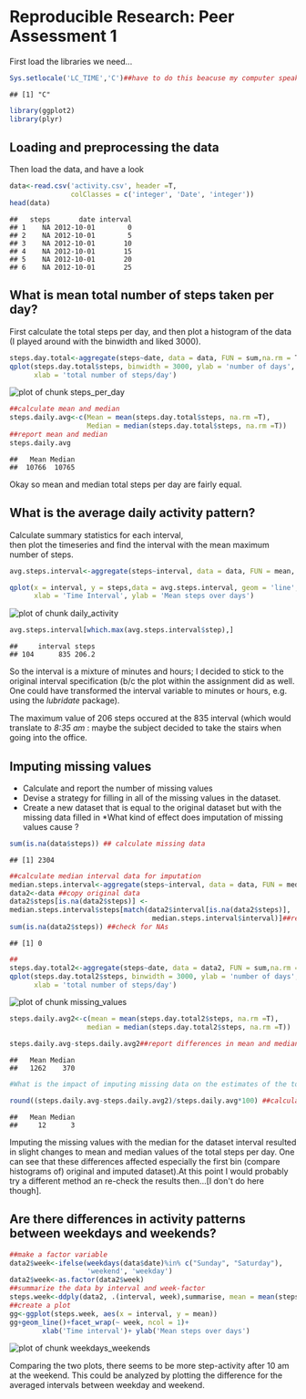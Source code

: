 Reproducible Research: Peer Assessment 1
==================================================
First load the libraries we need...  


```r
Sys.setlocale('LC_TIME','C')##have to do this beacuse my computer speaks German to me
```

```
## [1] "C"
```

```r
library(ggplot2)
library(plyr)
```

## Loading and preprocessing the data
Then load the data, and have a look    


```r
data<-read.csv('activity.csv', header =T, 
               colClasses = c('integer', 'Date', 'integer'))
head(data)
```

```
##   steps       date interval
## 1    NA 2012-10-01        0
## 2    NA 2012-10-01        5
## 3    NA 2012-10-01       10
## 4    NA 2012-10-01       15
## 5    NA 2012-10-01       20
## 6    NA 2012-10-01       25
```

## What is mean total number of steps taken per day?
First calculate the total steps per day, and then plot a histogram of the data
(I played around with the binwidth and liked 3000).  


```r
steps.day.total<-aggregate(steps~date, data = data, FUN = sum,na.rm = T)
qplot(steps.day.total$steps, binwidth = 3000, ylab = 'number of days', 
      xlab = 'total number of steps/day')
```

![plot of chunk steps_per_day](figure/steps_per_day.png) 

```r
##calculate mean and median
steps.daily.avg<-c(Mean = mean(steps.day.total$steps, na.rm =T),
                   Median = median(steps.day.total$steps, na.rm =T))
##report mean and median
steps.daily.avg
```

```
##   Mean Median 
##  10766  10765
```
Okay so mean and median total steps per day are fairly equal.  

## What is the average daily activity pattern?

Calculate summary statistics for each interval,  
then plot the timeseries and find the interval with the mean maximum number of steps.  


```r
avg.steps.interval<-aggregate(steps~interval, data = data, FUN = mean, na.rm =T)

qplot(x = interval, y = steps,data = avg.steps.interval, geom = 'line',
      xlab = 'Time Interval', ylab = 'Mean steps over days')
```

![plot of chunk daily_activity](figure/daily_activity.png) 

```r
avg.steps.interval[which.max(avg.steps.interval$step),]
```

```
##     interval steps
## 104      835 206.2
```

So the interval is a mixture of minutes and hours; I decided to stick to the 
original interval specification (b/c the plot within the assignment did as well.
One could have transformed the interval variable to minutes or hours, e.g. using
the *lubridate* package).  

The maximum value of 206 steps occured at the 835 interval (which would 
translate to *8:35 am* : maybe the subject decided to take the stairs when going
into the office. 
  
## Imputing missing values
* Calculate and report the number of missing values
* Devise a strategy for filling in all of the missing
  values in the dataset.
* Create a new dataset that is equal to the original dataset but with the 
missing data filled in
*What kind of effect does imputation of missing values cause ?

```r
sum(is.na(data$steps)) ## calculate missing data
```

```
## [1] 2304
```

```r
##calculate median interval data for imputation
median.steps.interval<-aggregate(steps~interval, data = data, FUN = median)
data2<-data ##copy original data
data2$steps[is.na(data2$steps)] <- 
median.steps.interval$steps[match(data2$interval[is.na(data2$steps)],
                                   median.steps.interval$interval)]##replace NAs in the new dataset
sum(is.na(data2$steps)) ##check for NAs
```

```
## [1] 0
```

```r
##
steps.day.total2<-aggregate(steps~date, data = data2, FUN = sum,na.rm = T)
qplot(steps.day.total2$steps, binwidth = 3000, ylab = 'number of days', 
      xlab = 'total number of steps/day')
```

![plot of chunk missing_values](figure/missing_values.png) 

```r
steps.daily.avg2<-c(mean = mean(steps.day.total2$steps, na.rm =T),
                   median = median(steps.day.total2$steps, na.rm =T))

steps.daily.avg-steps.daily.avg2##report differences in mean and median between original and imputated dataset
```

```
##   Mean Median 
##   1262    370
```

```r
#What is the impact of imputing missing data on the estimates of the total daily number of steps?

round((steps.daily.avg-steps.daily.avg2)/steps.daily.avg*100) ##calculate percentage change from orignal data
```

```
##   Mean Median 
##     12      3
```
Imputing the missing values with the median for the dataset interval resulted in
slight changes to mean and median values of the total steps per day. One can see
that these differences affected especially the first bin (compare histograms of)
original and imputed dataset).At this point I would probably try a different 
method an re-check the results then...[I don't do here though].

## Are there differences in activity patterns between weekdays and weekends?

```r
##make a factor variable
data2$week<-ifelse(weekdays(data$date)%in% c("Sunday", "Saturday"),
                   'weekend', 'weekday')
data2$week<-as.factor(data2$week)
##summarize the data by interval and week-factor
steps.week<-ddply(data2, .(interval, week),summarise, mean = mean(steps))
##create a plot
gg<-ggplot(steps.week, aes(x = interval, y = mean))
gg+geom_line()+facet_wrap(~ week, ncol = 1)+
        xlab('Time interval')+ ylab('Mean steps over days')
```

![plot of chunk weekdays_weekends](figure/weekdays_weekends.png) 

Comparing the two plots, there seems to be more step-activity after 10 am at the 
weekend. This could be analyzed by plotting the difference for the averaged 
intervals between weekday and weekend.
